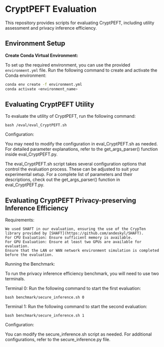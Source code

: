 # CryptPEFT Evaluation

This repository provides scripts for evaluating CryptPEFT, including utility assessment and privacy inference efficiency.

## Environment Setup

**Create Conda Virtual Environment:**

To set up the required environment, you can use the provided `environment.yml` file. Run the following command to create and activate the Conda environment:

```bash
conda env create -f environment.yml
conda activate <environment_name>
```

## Evaluating CryptPEFT Utility

To evaluate the utility of CryptPEFT, run the following command:

```
bash /eval/eval_CryptPEFT.sh
```

Configuration:

You may need to modify the configuration in eval_CryptPEFT.sh as needed. For detailed parameter explanations, refer to the get_args_parser() function inside eval_CryptPEFT.py.

The eval_CryptPEFT.sh script takes several configuration options that control the evaluation process. These can be adjusted to suit your experimental setup. For a complete list of parameters and their descriptions, check out the get_args_parser() function in eval_CryptPEFT.py.
## Evaluating CryptPEFT Privacy-preserving Inference Efficiency
Requirements:

    We used SHAFT in our evaluation, ensuring the use of the CrypTen library provided by [SHAFT](https://github.com/andeskyl/SHAFT).
    For CPU Evaluation: Ensure sufficient memory is available.
    For GPU Evaluation: Ensure at least two GPUs are available for evaluation.
    Ensure that the LAN or WAN network environment simulation is completed before the evaluation.


Running the Benchmark:

To run the privacy inference efficiency benchmark, you will need to use two terminals.

Terminal 0: Run the following command to start the first evaluation:

    bash benchmark/secure_inference.sh 0

Terminal 1: Run the following command to start the second evaluation:

    bash benchmark/secure_inference.sh 1

Configuration:

You can modify the secure_inference.sh script as needed. For additional configurations, refer to the secure_inference.py file.